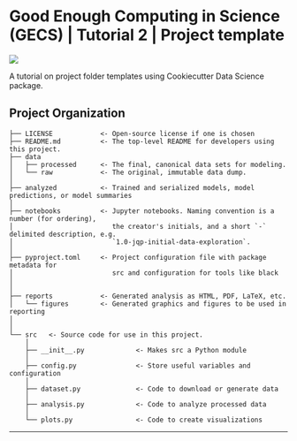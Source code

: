 # Good Enough Computing in Science (GECS) | Tutorial 2 | Project template

<a target="_blank" href="https://cookiecutter-data-science.drivendata.org/">
    <img src="https://img.shields.io/badge/CCDS-Project%20template-328F97?logo=cookiecutter" />
</a>

A tutorial on project folder templates using Cookiecutter Data Science package.

## Project Organization

```
├── LICENSE            <- Open-source license if one is chosen
├── README.md          <- The top-level README for developers using this project.
├── data
│   ├── processed      <- The final, canonical data sets for modeling.
│   └── raw            <- The original, immutable data dump.
│
├── analyzed           <- Trained and serialized models, model predictions, or model summaries
│
├── notebooks          <- Jupyter notebooks. Naming convention is a number (for ordering),
│                         the creator's initials, and a short `-` delimited description, e.g.
│                         `1.0-jqp-initial-data-exploration`.
│
├── pyproject.toml     <- Project configuration file with package metadata for 
│                         src and configuration for tools like black
│
│
├── reports            <- Generated analysis as HTML, PDF, LaTeX, etc.
│   └── figures        <- Generated graphics and figures to be used in reporting
│
│
└── src   <- Source code for use in this project.
    │
    ├── __init__.py             <- Makes src a Python module
    │
    ├── config.py               <- Store useful variables and configuration
    │
    ├── dataset.py              <- Code to download or generate data
    │
    ├── analysis.py             <- Code to analyze processed data
    │
    └── plots.py                <- Code to create visualizations
```

--------

